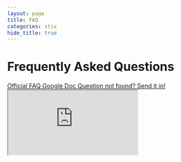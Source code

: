 ```yaml
---
layout: page
title: FAQ
categories: stix
hide_title: true
---
```


Frequently Asked Questions
===================================================

<div class="faq-btn">
<a class="btn btn-primary btn-spec" data-toggle="tooltip" title="Official FAQ Google Doc" target="_blank" href="https://docs.google.com/document/d/1V5tE78N10McUq1xUOHV1RTVsOoYmiq_xt2PY1YI8bsU/pub">
    <span class="glyphicon glyphicon-list-alt"></span> Official FAQ Google Doc
</a>

<a class="btn btn-primary btn-spec" data-toggle="tooltip" title="Question Submition" target="_blank" href="https://www.oasis-open.org/committees/comments/index.php?wg_abbrev=cti">
    <span class="glyphicon glyphicon-envelope"></span> Question not found? Send it in!
</a>
</div>

<div>
    <iframe class="faq" title="FAQ" src="https://docs.google.com/document/d/1V5tE78N10McUq1xUOHV1RTVsOoYmiq_xt2PY1YI8bsU/pub?embedded=true"></iframe>
</div>


